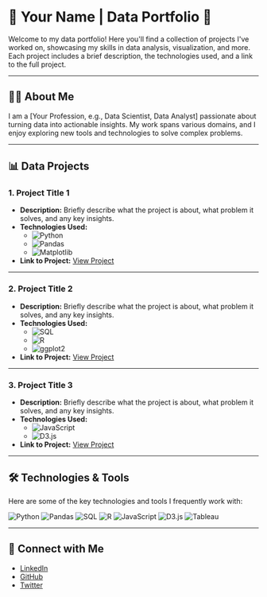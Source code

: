 # 🌟 Your Name | Data Portfolio 🌟

Welcome to my data portfolio! Here you'll find a collection of projects I've worked on, showcasing my skills in data analysis, visualization, and more. Each project includes a brief description, the technologies used, and a link to the full project.

---

## 🧑‍💻 About Me

I am a [Your Profession, e.g., Data Scientist, Data Analyst] passionate about turning data into actionable insights. My work spans various domains, and I enjoy exploring new tools and technologies to solve complex problems.

---

## 📊 Data Projects

### 1. **Project Title 1**
   - **Description:** Briefly describe what the project is about, what problem it solves, and any key insights.
   - **Technologies Used:**
     - ![Python](https://img.shields.io/badge/-Python-3776AB?style=flat&logo=python&logoColor=white)
     - ![Pandas](https://img.shields.io/badge/-Pandas-150458?style=flat&logo=pandas&logoColor=white)
     - ![Matplotlib](https://img.shields.io/badge/-Matplotlib-13a672?style=flat&logo=matplotlib&logoColor=white)
   - **Link to Project:** [View Project](https://link_to_project_1.com)

---

### 2. **Project Title 2**
   - **Description:** Briefly describe what the project is about, what problem it solves, and any key insights.
   - **Technologies Used:**
     - ![SQL](https://img.shields.io/badge/-SQL-003B57?style=flat&logo=postgresql&logoColor=white)
     - ![R](https://img.shields.io/badge/-R-276DC3?style=flat&logo=r&logoColor=white)
     - ![ggplot2](https://img.shields.io/badge/-ggplot2-004488?style=flat&logo=ggplot2&logoColor=white)
   - **Link to Project:** [View Project](https://link_to_project_2.com)

---

### 3. **Project Title 3**
   - **Description:** Briefly describe what the project is about, what problem it solves, and any key insights.
   - **Technologies Used:**
     - ![JavaScript](https://img.shields.io/badge/-JavaScript-F7DF1E?style=flat&logo=javascript&logoColor=black)
     - ![D3.js](https://img.shields.io/badge/-D3.js-F9A03C?style=flat&logo=d3.js&logoColor=black)
   - **Link to Project:** [View Project](https://link_to_project_3.com)

---

## 🛠️ Technologies & Tools
Here are some of the key technologies and tools I frequently work with:

![Python](https://img.shields.io/badge/-Python-3776AB?style=flat&logo=python&logoColor=white)
![Pandas](https://img.shields.io/badge/-Pandas-150458?style=flat&logo=pandas&logoColor=white)
![SQL](https://img.shields.io/badge/-SQL-003B57?style=flat&logo=postgresql&logoColor=white)
![R](https://img.shields.io/badge/-R-276DC3?style=flat&logo=r&logoColor=white)
![JavaScript](https://img.shields.io/badge/-JavaScript-F7DF1E?style=flat&logo=javascript&logoColor=black)
![D3.js](https://img.shields.io/badge/-D3.js-F9A03C?style=flat&logo=d3.js&logoColor=black)
![Tableau](https://img.shields.io/badge/-Tableau-E97627?style=flat&logo=tableau&logoColor=white)
<!-- Add more as needed -->

---

## 🔗 Connect with Me

- [LinkedIn](https://www.linkedin.com/in/yourprofile/)
- [GitHub](https://github.com/yourusername)
- [Twitter](https://twitter.com/yourusername)
